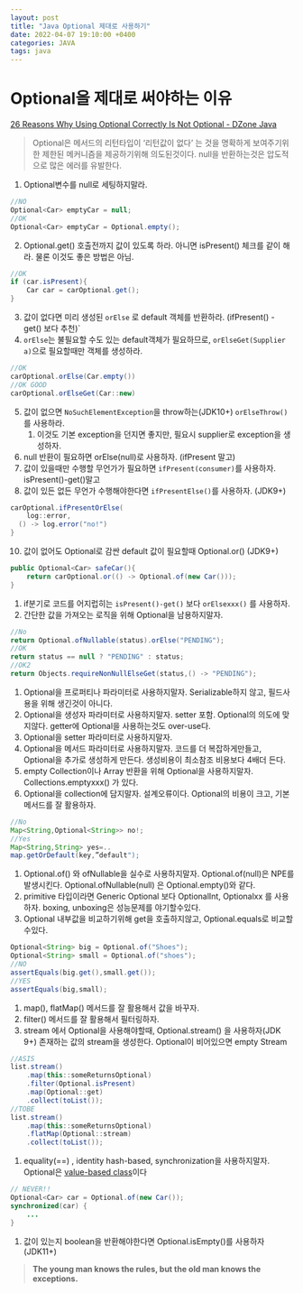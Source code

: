 ```yaml
---
layout: post
title: "Java Optional 제대로 사용하기"
date: 2022-04-07 19:10:00 +0400
categories: JAVA
tags: java
---
```

# Optional을 제대로 써야하는 이유

[26 Reasons Why Using Optional Correctly Is Not Optional - DZone Java](https://dzone.com/articles/using-optional-correctly-is-not-optional)

> Optional은 메서드의 리턴타입이 ‘리턴값이 없다’ 는 것을 명확하게 보여주기위한 제한된 메커니즘을 제공하기위해 의도된것이다. null을 반환하는것은 압도적으로 많은 에러를 유발한다.
> 
1. Optional변수를 null로 세팅하지말라.

```java
//NO
Optional<Car> emptyCar = null;
//OK
Optional<Car> emptyCar = Optional.empty();
```

2. Optional.get() 호출전까지 값이 있도록 하라.
아니면 isPresent() 체크를 같이 해라. 물론 이것도 좋은 방법은 아님.

```java
//OK
if (car.isPresent){
	Car car = carOptional.get();
}
```

3. 값이 없다면 미리 생성된 `orElse` 로 default 객체를 반환하라. (ifPresent() - get() 보다 추천)`
4. `orElse`는 불필요할 수도 있는 default객체가 필요하므로, `orElseGet(Supplier a)`으로 필요할때만 객체를 생성하라.

```java
//OK
carOptional.orElse(Car.empty())
//OK GOOD
carOptional.orElseGet(Car::new)
```

5. 값이 없으면 `NoSuchElementException`을 throw하는(JDK10+) `orElseThrow()` 를 사용하라.
    1. 이것도 기본 exception을 던지면 좋지만, 필요시 supplier로 exception을 생성하자.
6. null 반환이 필요하면 orElse(null)로 사용하자. (ifPresent 말고)
7. 값이 있을때만 수행할 무언가가 필요하면 `ifPresent(consumer)`를 사용하자. isPresent()-get()말고
8. 값이 있든 없든 무언가 수행해야한다면 `ifPresentElse()`를 사용하자. (JDK9+) 

```java
carOptional.ifPresentOrElse(
	log::error,
  () -> log.error("no!")
}
```

 10. 값이 없어도 Optional로 감싼 default 값이 필요할때 Optional.or() (JDK9+)

```java
public Optional<Car> safeCar(){
	return carOptional.or(() -> Optional.of(new Car()));
}
```

1. if분기로 코드를 어지럽히는 `isPresent()-get()` 보다 `orElsexxx()` 를 사용하자.
2. 간단한 값을 가져오는 로직을 위해 Optional을 남용하지말자.

```java
//No
return Optional.ofNullable(status).orElse("PENDING");
//OK
return status == null ? "PENDING" : status;
//OK2
return Objects.requireNonNullElseGet(status,() -> "PENDING");
```

1. Optional을 프로퍼티나 파라미터로 사용하지말자. Serializable하지 않고, 필드사용을 위해 생긴것이 아니다.
2. Optional을 생성자 파라미터로 사용하지말자. setter 포함.
Optional의 의도에 맞지않다.
getter에 Optional을 사용하는것도 over-use다.
3. Optional을 setter 파라미터로 사용하지말자.
4. Optional을 메서드 파라미터로 사용하지말자.
코드를 더 복잡하게만들고, Optional을 추가로 생성하게 만든다. 생성비용이 최소참조 비용보다 4배더 든다.
5. empty Collection이나 Array 반환을 위해 Optional을 사용하지말자.
Collections.emptyxxx() 가 있다.
6. Optional을 collection에 담지말자. 
설계오류이다. Optional의 비용이 크고, 기본 메서드를 잘 활용하자. 

```java
//No
Map<String,Optional<String>> no!;
//Yes
Map<String,String> yes=..
map.getOrDefault(key,”default");
```

1. Optional.of() 와 ofNullable을 실수로 사용하지말자. 
Optional.of(null)은 NPE를 발생시킨다.
Optional.ofNullable(null) 은 Optional.empty()와 같다.
2. primitive 타입이라면 Generic Optional<T> 보다 OptionalInt, Optionalxx 를 사용하자. 
boxing, unboxing은 성능문제를 야기할수있다.
3. Optional 내부값을 비교하기위해 get을 호출하지않고, Optional.equals로 비교할 수있다.

```java
Optional<String> big = Optional.of("Shoes");
Optional<String> small = Optional.of("shoes");
//NO
assertEquals(big.get(),small.get());
//YES
assertEquals(big,small);
```

1. map(), flatMap() 메서드를 잘 활용해서 값을 바꾸자.
2. filter() 메서드를 잘 활용해서 필터링하자.
3. stream 에서 Optional을 사용해야할때, Optional.stream() 을 사용하자(JDK 9+)
존재하는 값의 stream을 생성한다. Optional이 비어있으면 empty Stream

```java
//ASIS
list.stream()
	.map(this::someReturnsOptional)
	.filter(Optional.isPresent)
	.map(Optional::get)
	.collect(toList());
//TOBE
list.stream()
	.map(this::someReturnsOptional)
	.flatMap(Optional::stream)
	.collect(toList());
```

1. equality(==) , identity hash-based, synchronization을 사용하지말자.
Optional은 [value-based class](https://docs.oracle.com/javase/8/docs/api/java/lang/doc-files/ValueBased.html)이다 

```java
// NEVER!!
Optional<Car> car = Optional.of(new Car());
synchronized(car) {
	...
}
```

1. 값이 있는지 boolean을 반환해야한다면 Optional.isEmpty()를 사용하자 (JDK11+)

> **The young man knows the rules, but the old man knows the exceptions.**
>
